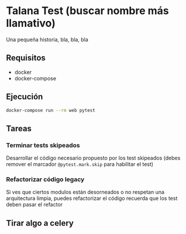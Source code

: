 # Talana Test (buscar nombre más llamativo)

Una pequeña historia, bla, bla, bla

## Requisitos

- docker
- docker-compose

## Ejecución

```bash
docker-compose run --rm web pytest
```

## Tareas

### Terminar tests skipeados

Desarrollar el código necesario propuesto por los test skipeados (debes remover el marcador `@pytest.mark.skip` para habilitar el test)

### Refactorizar código legacy

Si ves que ciertos modulos están desorneados o no respetan una arquitectura limpia, puedes refactorizar el código
recuerda que los test deben pasar el refactor


## Tirar algo a celery
